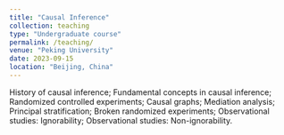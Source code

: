 ```yaml
---
title: "Causal Inference"
collection: teaching
type: "Undergraduate course"
permalink: /teaching/
venue: "Peking University"
date: 2023-09-15
location: "Beijing, China"
---
```


History of causal inference;
Fundamental concepts in causal inference;
Randomized controlled experiments;
Causal graphs;
Mediation analysis;
Principal stratification;
Broken randomized experiments;
Observational studies: Ignorability;
Observational studies: Non-ignorability.
